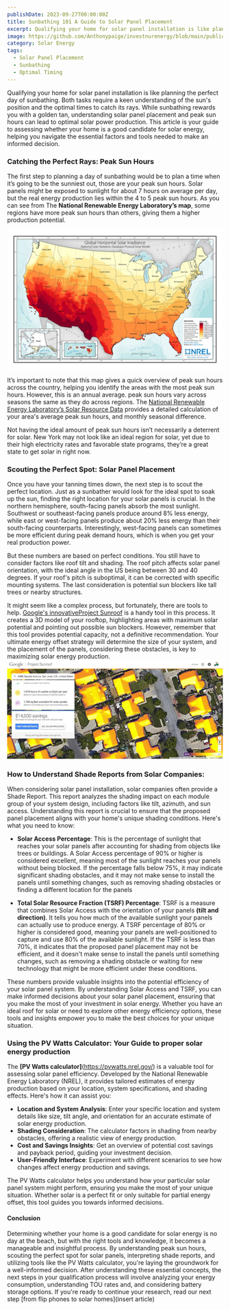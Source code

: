 ```yaml
---
publishDate: 2023-09-27T00:00:00Z
title: Sunbathing 101 A Guide to Solar Panel Placement
excerpt: Qualifying your home for solar panel installation is like planning the perfect day of sunbathing. Both tasks require a keen understanding of the sun's position and the optimal times to catch its rays.
image: https://github.com/Anthonypaige/investnurenergy/blob/main/public/images/cover-art/FYI-1-cover-art.png?raw=true
category: Solar Energy
tags:
  - Solar Panel Placement
  - Sunbathing
  - Optimal Timing
---
```


Qualifying your home for solar panel installation is like planning the perfect day of sunbathing. Both tasks require a keen understanding of the sun's position and the optimal times to catch its rays. While sunbathing rewards you with a golden tan, understanding solar panel placement and peak sun hours can lead to optimal solar power production. This article is your guide to assessing whether your home is a good candidate for solar energy, helping you navigate the essential factors and tools needed to make an informed decision.

### **Catching the Perfect Rays: Peak Sun Hours**

The first step to planning a day of sunbathing would be to plan a time when it’s going to be the sunniest out, those are your peak sun hours. Solar panels might be exposed to sunlight for about 7 hours on average per day, but the real energy production lies within the 4 to 5 peak sun hours. As you can see from The **National Renewable Energy Laboratory’s map**, some regions have more peak sun hours than others, giving them a higher production potential.

![Super wide](https://github.com/Anthonypaige/investnurenergy/blob/main/public/images/page-art/peak-sun-hous-map-NREL-page-art.jpg?raw=true)

It’s important to note that this map gives a quick overview of peak sun hours across the country, helping you identify the areas with the most peak sun hours. However, this is an annual average. peak sun hours vary across seasons the same as they do across regions. The [National Renewable Energy Laboratory’s Solar Resource Data](https://www.nrel.gov/gis/solar-resource-maps.html) provides a detailed calculation of your area's average peak sun hours, and monthly seasonal difference.

Not having the ideal amount of peak sun hours isn’t necessarily a deterrent for solar. New York may not look like an ideal region for solar, yet due to their high electricity rates and favorable state programs, they’re a great state to get solar in right now.

### **Scouting the Perfect Spot: Solar Panel Placement**

Once you have your tanning times down, the next step is to scout the perfect location. Just as a sunbather would look for the ideal spot to soak up the sun, finding the right location for your solar panels is crucial. In the northern hemisphere, south-facing panels absorb the most sunlight. Southwest or southeast-facing panels produce around 8% less energy, while east or west-facing panels produce about 20% less energy than their south-facing counterparts. Interestingly, west-facing panels can sometimes be more efficient during peak demand hours, which is when you get your real production power.

But these numbers are based on perfect conditions. You still have to consider factors like roof tilt and shading. The roof pitch affects solar panel orientation, with the ideal angle in the US being between 30 and 40 degrees. If your roof's pitch is suboptimal, it can be corrected with specific mounting systems. The last consideration is potential sun blockers like tall trees or nearby structures.

It might seem like a complex process, but fortunately, there are tools to help.
[Google's innovativeProject Sunroof](https://www.google.com/get/sunroof) is a handy tool in this process. It creates a 3D model of your rooftop, highlighting areas with maximum solar potential and pointing out possible sun blockers. However, remember that this tool provides potential capacity, not a definitive recommendation. Your ultimate energy offset strategy will determine the size of your system, and the placement of the panels, considering these obstacles, is key to maximizing solar energy production.
 
![Super wide](https://github.com/Anthonypaige/investnurenergy/blob/main/public/images/In-article-images/FYI-1-in-article-.jpg?raw=true)

### **How to Understand Shade Reports from Solar Companies:**

When considering solar panel installation, solar companies often provide a Shade Report. This report analyzes the shading impact on each module group of your system design, including factors like tilt, azimuth, and sun access. Understanding this report is crucial to ensure that the proposed panel placement aligns with your home's unique shading conditions. Here's what you need to know:

- **Solar Access Percentage**: This is the percentage of sunlight that reaches your solar panels after accounting for shading from objects like trees or buildings. A Solar Access percentage of 90% or higher is considered excellent, meaning most of the sunlight reaches your panels without being blocked. If the percentage falls below 75%, it may indicate significant shading obstacles, and it may not make sense to install the panels until something changes, such as removing shading obstacles or finding a different location for the panels

- **Total Solar Resource Fraction (TSRF) Percentage**: TSRF is a measure that combines Solar Access with the orientation of your panels **(tilt and direction)**. It tells you how much of the available sunlight your panels can actually use to produce energy. A TSRF percentage of 80% or higher is considered good, meaning your panels are well-positioned to capture and use 80% of the available sunlight. If the TSRF is less than 70%, it indicates that the proposed panel placement may not be efficient, and it doesn't make sense to install the panels until something changes, such as removing a shading obstacle or waiting for new technology that might be more efficient under these conditions.

These numbers provide valuable insights into the potential efficiency of your solar panel system. By understanding Solar Access and TSRF, you can make informed decisions about your solar panel placement, ensuring that you make the most of your investment in solar energy. Whether you have an ideal roof for solar or need to explore other energy efficiency options, these tools and insights empower you to make the best choices for your unique situation.

### **Using the PV Watts Calculator: Your Guide to proper solar energy production**

The **[PV Watts calculator]**(https://pvwatts.nrel.gov/) is a valuable tool for assessing solar panel efficiency. Developed by the National Renewable Energy Laboratory (NREL), it provides tailored estimates of energy production based on your location, system specifications, and shading effects. Here's how it can assist you:

- **Location and System Analysis**: Enter your specific location and system details like size, tilt angle, and orientation for an accurate estimate of solar energy production.
- **Shading Consideration**: The calculator factors in shading from nearby obstacles, offering a realistic view of energy production.
- **Cost and Savings Insights**: Get an overview of potential cost savings and payback period, guiding your investment decision.
- **User-Friendly Interface**: Experiment with different scenarios to see how changes affect energy production and savings.

The PV Watts calculator helps you understand how your particular solar panel system might perform, ensuring you make the most of your unique situation. Whether solar is a perfect fit or only suitable for partial energy offset, this tool guides you towards informed decisions.

#### **Conclusion**

Determining whether your home is a good candidate for solar energy is no day at the beach, but with the right tools and knowledge, it becomes a manageable and insightful process. By understanding peak sun hours, scouting the perfect spot for solar panels, interpreting shade reports, and utilizing tools like the PV Watts calculator, you're laying the groundwork for a well-informed decision.
After understanding these essential concepts, the next steps in your qualification process will involve analyzing your energy consumption, understanding TOU rates and, and considering battery storage options. If you're ready to continue your research, read our next step [from flip phones to solar homes](insert article)
